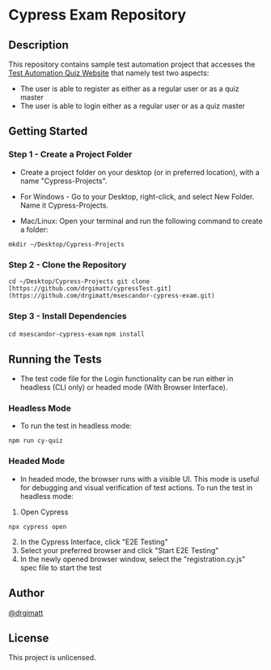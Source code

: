# Cypress Exam Repository
## Description

This repository contains sample test automation project that accesses the [Test Automation Quiz Website](https://testautomation-ph-quiz-app.vercel.app/) that namely test two aspects:

- The user is able to register as either as a regular user or as a quiz master
- The user is able to login either as a regular user or as a quiz master

## Getting Started

### Step 1 - Create a Project Folder

* Create a project folder on your desktop (or in preferred location), with a name "Cypress-Projects".

* For Windows - Go to your Desktop, right-click, and select New Folder. Name it Cypress-Projects.

* Mac/Linux: Open your terminal and run the following command to create a folder:

``` mkdir ~/Desktop/Cypress-Projects ```

### Step 2 - Clone the Repository

``` cd ~/Desktop/Cypress-Projects git clone [https://github.com/drgimatt/cypressTest.git](https://github.com/drgimatt/msescandor-cypress-exam.git) ```

### Step 3 - Install Dependencies

``` cd msescandor-cypress-exam ```
``` npm install ```

## Running the Tests

* The test code file for the Login functionality can be run either in headless (CLI only) or headed mode (With Browser Interface).

### Headless Mode

* To run the test in headless mode:

``` npm run cy-quiz ```

### Headed Mode

* In headed mode, the browser runs with a visible UI. This mode is useful for debugging and visual verification of test actions. To run the test in headless mode:

1. Open Cypress
   
``` npx cypress open ```

2. In the Cypress Interface, click "E2E Testing"
3. Select your preferred browser and click "Start E2E Testing"
4. In the newly opened browser window, select the "registration.cy.js" spec file to start the test

## Author

[@drgimatt](https://github.com/drgimatt)

## License

This project is unlicensed.

